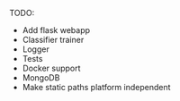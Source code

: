 TODO:
* Add flask webapp
* Classifier trainer
* Logger
* Tests
* Docker support
* MongoDB
* Make static paths platform independent
